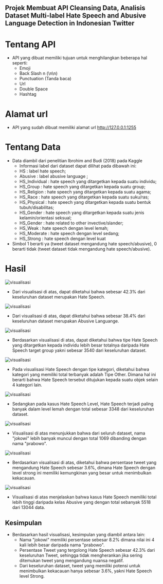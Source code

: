 ##  Projek Membuat API Cleansing Data, Analisis Dataset Multi-label Hate Speech and Abusive Language Detection in Indonesian Twitter

# Tentang API
 - API yang dibuat memiliki tujuan untuk menghilangkan beberapa hal seperti:
    - Emoji
    - Back Slash n (\n\n)
    - Punctuation (Tanda baca)
    - Url
    - Double Space
    - Hashtag

# Alamat url
 - API yang sudah dibuat memiliki alamat url http://127.0.0.1:1255

# Tentang Data
 - Data diambil dari penelitian Ibrohim and Budi (2018) pada Kaggle 
    - Informasi label dari dataset dapat dilihat pada dibawah ini:
    - HS : label hate speech;
    - Abusive : label abusive language ;
    - HS_Individual : hate speech yang ditargetkan kepada suatu individu;
    - HS_Group : hate speech yang ditargetkan kepada suatu group;
    - HS_Religion : hate speech yang ditargetkan kepada suatu agama;
    - HS_Race : hate speech yang ditargetkan kepada suatu suku/ras;
    - HS_Physical : hate speech yang ditargetkan kepada suatu bentuk tubuh/disabilitas;
    - HS_Gender : hate speech yang ditargetkan kepada suatu jenis kelamin/orientasi seksual;
    - HS_Gender : hate related to other invective/slander;
    - HS_Weak : hate speech dengan level lemah;
    - HS_Moderate : hate speech dengan level sedang;
    - HS_Strong : hate speech dengan level kuat
 - Simbol 1 berarti ya (tweet dataset mengandung hate speech/abusive), 0 berarti tidak (tweet dataset tidak mengandung hate speech/abusive).


# Hasil 

![visualisasi](vi1.PNG)
- Dari visualisasi di atas, dapat diketahui bahwa sebesar 42.3% dari keseluruhan dataset merupakan Hate Speech.

![visualisasi](vi9.PNG)
- Dari visualisasi di atas, dapat diketahui bahwa sebesar 38.4% dari keseluruhan dataset merupakan Abusive Languange.

![visualisasi](vi3.PNG)
- Berdasarkan visualisasi di atas, dapat diketahui bahwa tipe Hate Speech yang ditargetkan kepada individu lebih besar totalnya daripada Hate Speech target group yakni sebesar 3540 dari keseluruhan dataset.

![visualisasi](vi4.PNG)
- Pada visualisasi Hate Speech dengan tipe kategori, diketahui bahwa kategori yang memiliki total terbanyak adalah Tipe Other. Dimana hal ini berarti bahwa Hate Speech tersebut ditujukan kepada suatu objek selain 4 kategori lain.

![visualisasi](vi5.PNG)
- Sedangkan pada kasus Hate Speech Level, Hate Speech terjadi paling banyak dalam level lemah dengan total sebesar 3348 dari keseluruhan dataset.

![visualisasi](vi6.PNG)
- Visualisasi di atas menunjukkan bahwa dari seluruh dataset, nama "jokowi" lebih banyak muncul dengan total 1069 dibanding dengan nama "prabowo".

![visualisasi](vi7.PNG)
- Berdasarkan visualisasi di atas, diketahui bahwa persentase tweet yang mengandung Hate Speech sebesar 3.6%, dimana Hate Speech dengan level strong ini memiliki kemungkinan yang besar untuk menimbulkan kekacauan.

![visualisasi](vi2.PNG)
- Visualisasi di atas menjelaskan bahwa kasus Hate Speech memiliki total lebih tinggi daripada kelas Abusive yang dengan total sebanyak 5518 dari 13044 data.


## Kesimpulan
- Berdasarkan hasil visualisasi, kesimpulan yang diambil antara lain:
    - Nama "jokowi" memiliki persentase sebesar 8.2% dimana nilai ini 4 kali lebih besar daripada nama "prabowo".
    - Persentase Tweet yang tergolong Hate Speech sebesar 42.3% dari keseluruhan Tweet, sehingga tidak mengherankan jika  sering ditemukan tweet yang mengandung nuansa negatif.
    - Dari keseluruhan dataset, tweet yang memiliki potensi untuk menimbulkan kekacauan hanya sebesar 3.6%, yakni Hate Speech level Strong.






